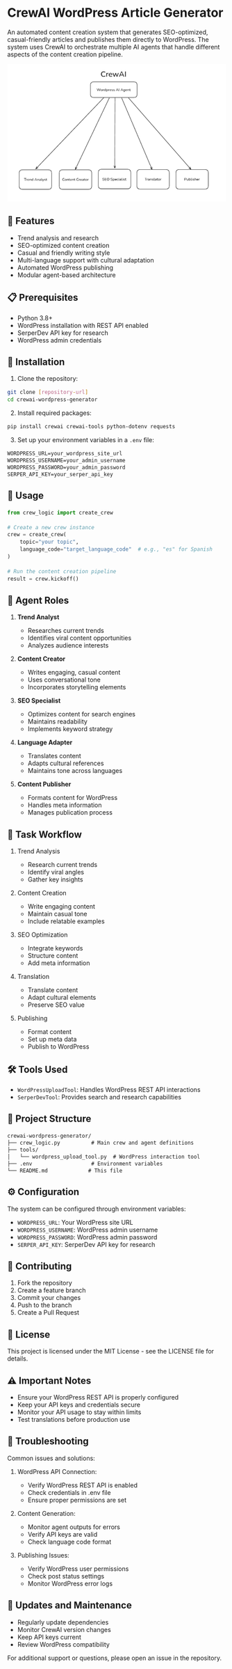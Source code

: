 # CrewAI WordPress Article Generator

An automated content creation system that generates SEO-optimized, casual-friendly articles and publishes them directly to WordPress. The system uses CrewAI to orchestrate multiple AI agents that handle different aspects of the content creation pipeline.

![image.png](scheme.png)

## 🌟 Features

- Trend analysis and research
- SEO-optimized content creation
- Casual and friendly writing style
- Multi-language support with cultural adaptation
- Automated WordPress publishing
- Modular agent-based architecture

## 📋 Prerequisites

- Python 3.8+
- WordPress installation with REST API enabled
- SerperDev API key for research
- WordPress admin credentials

## 🔧 Installation

1. Clone the repository:

```bash
git clone [repository-url]
cd crewai-wordpress-generator
```

2. Install required packages:

```bash
pip install crewai crewai-tools python-dotenv requests
```

3. Set up your environment variables in a `.env` file:

```env
WORDPRESS_URL=your_wordpress_site_url
WORDPRESS_USERNAME=your_admin_username
WORDPRESS_PASSWORD=your_admin_password
SERPER_API_KEY=your_serper_api_key
```

## 🚀 Usage

```python
from crew_logic import create_crew

# Create a new crew instance
crew = create_crew(
    topic="your topic",
    language_code="target_language_code"  # e.g., "es" for Spanish
)

# Run the content creation pipeline
result = crew.kickoff()
```

## 🤖 Agent Roles

1. **Trend Analyst**

   - Researches current trends
   - Identifies viral content opportunities
   - Analyzes audience interests

2. **Content Creator**

   - Writes engaging, casual content
   - Uses conversational tone
   - Incorporates storytelling elements

3. **SEO Specialist**

   - Optimizes content for search engines
   - Maintains readability
   - Implements keyword strategy

4. **Language Adapter**

   - Translates content
   - Adapts cultural references
   - Maintains tone across languages

5. **Content Publisher**
   - Formats content for WordPress
   - Handles meta information
   - Manages publication process

## 📝 Task Workflow

1. Trend Analysis

   - Research current trends
   - Identify viral angles
   - Gather key insights

2. Content Creation

   - Write engaging content
   - Maintain casual tone
   - Include relatable examples

3. SEO Optimization

   - Integrate keywords
   - Structure content
   - Add meta information

4. Translation

   - Translate content
   - Adapt cultural elements
   - Preserve SEO value

5. Publishing
   - Format content
   - Set up meta data
   - Publish to WordPress

## 🛠️ Tools Used

- `WordPressUploadTool`: Handles WordPress REST API interactions
- `SerperDevTool`: Provides search and research capabilities

## 📁 Project Structure

```
crewai-wordpress-generator/
├── crew_logic.py          # Main crew and agent definitions
├── tools/
│   └── wordpress_upload_tool.py  # WordPress interaction tool
├── .env                   # Environment variables
└── README.md             # This file
```

## ⚙️ Configuration

The system can be configured through environment variables:

- `WORDPRESS_URL`: Your WordPress site URL
- `WORDPRESS_USERNAME`: WordPress admin username
- `WORDPRESS_PASSWORD`: WordPress admin password
- `SERPER_API_KEY`: SerperDev API key for research

## 🤝 Contributing

1. Fork the repository
2. Create a feature branch
3. Commit your changes
4. Push to the branch
5. Create a Pull Request

## 📜 License

This project is licensed under the MIT License - see the LICENSE file for details.

## ⚠️ Important Notes

- Ensure your WordPress REST API is properly configured
- Keep your API keys and credentials secure
- Monitor your API usage to stay within limits
- Test translations before production use

## 🐛 Troubleshooting

Common issues and solutions:

1. WordPress API Connection:

   - Verify WordPress REST API is enabled
   - Check credentials in .env file
   - Ensure proper permissions are set

2. Content Generation:

   - Monitor agent outputs for errors
   - Verify API keys are valid
   - Check language code format

3. Publishing Issues:
   - Verify WordPress user permissions
   - Check post status settings
   - Monitor WordPress error logs

## 🔄 Updates and Maintenance

- Regularly update dependencies
- Monitor CrewAI version changes
- Keep API keys current
- Review WordPress compatibility

For additional support or questions, please open an issue in the repository.
